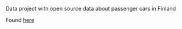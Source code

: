 Data project with open source data about passenger cars in Finland

Found [here](https://trafi-data.onrender.com/)
